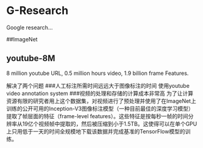 # G-Research
Google research...

##ImageNet

## youtube-8M
8 million youtube URL, 0.5 million hours video, 1.9 billion frame Features.

解决了两个问题
###人工标注所需时间远远大于图像标注的时间
使用youtube video annotation system
###视频的处理和存储的计算成本非常高
为了让计算资源有限的研究者用上这个数据集，对视频进行了预处理并使用了在ImageNet上训练的公开可用的Inception-V3图像标注模型（一种目前最佳的深度学习模型）提取了帧层面的特征（frame-level features）。这些特征是按每秒一帧的时间分辨率从19亿个视频帧中提取的，然后被压缩到小于1.5TB。这使得可以在单个GPU上只用低于一天的时间全规模地下载该数据并完成基准的TensorFlow模型的训练。
